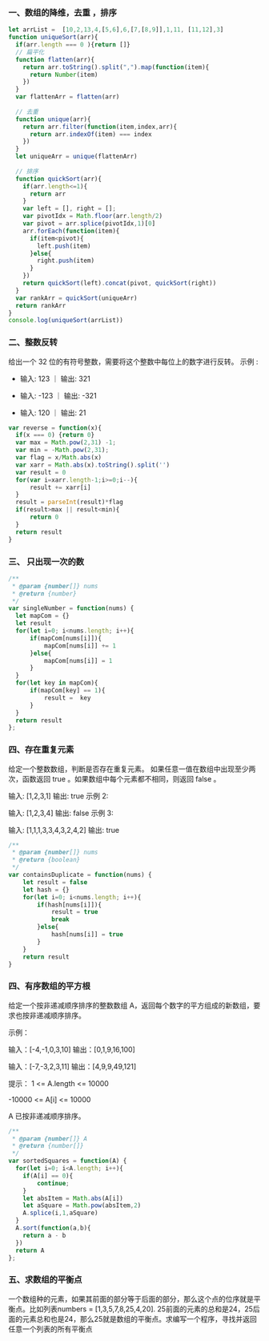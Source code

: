 ### 一、数组的降维，去重 ，排序
```JavaScript
let arrList =  [10,2,13,4,[5,6],6,[7,[8,9]],1,11, [11,12],3]
function uniqueSort(arr){
  if(arr.length === 0 ){return []}
  // 扁平化
  function flatten(arr){
    return arr.toString().split(",").map(function(item){
      return Number(item)
    })
  }
  var flattenArr = flatten(arr)
  
  // 去重
  function unique(arr){
    return arr.filter(function(item,index,arr){
      return arr.indexOf(item) === index
    })
  }
  let uniqueArr = unique(flattenArr)
  
  // 排序
  function quickSort(arr){
    if(arr.length<=1){
      return arr
    }
    var left = [], right = [];
    var pivotIdx = Math.floor(arr.length/2)
    var pivot = arr.splice(pivotIdx,1)[0]
    arr.forEach(function(item){
      if(item<pivot){
        left.push(item)
      }else{
        right.push(item)
      }
    })
    return quickSort(left).concat(pivot, quickSort(right))
  }
  var rankArr = quickSort(uniqueArr)
  return rankArr
}
console.log(uniqueSort(arrList))
```

### 二、整数反转
给出一个 32 位的有符号整数，需要将这个整数中每位上的数字进行反转。
示例 :
* 输入: 123 ｜ 输出: 321

* 输入: -123 ｜ 输出: -321

* 输入: 120 ｜ 输出: 21
```JavaScript
var reverse = function(x){
  if(x === 0) {return 0}
  var max = Math.pow(2,31) -1;
  var min = -Math.pow(2,31);
  var flag = x/Math.abs(x)
  var xarr = Math.abs(x).toString().split('')
  var result = 0
  for(var i=xarr.length-1;i>=0;i--){
      result += xarr[i]
  }
  result = parseInt(result)*flag
  if(result>max || result<min){
      return 0
  }
  return result
}

```

### 三、 只出现一次的数
```JavaScript
/**
 * @param {number[]} nums
 * @return {number}
 */
var singleNumber = function(nums) {
  let mapCom = {}
  let result
  for(let i=0; i<nums.length; i++){
      if(mapCom[nums[i]]){
          mapCom[nums[i]] += 1
      }else{
          mapCom[nums[i]] = 1
      }
  }
  for(let key in mapCom){
      if(mapCom[key] == 1){
          result =  key
      }
  }
  return result
};
```

### 四、存在重复元素
给定一个整数数组，判断是否存在重复元素。
如果任意一值在数组中出现至少两次，函数返回 true 。如果数组中每个元素都不相同，则返回 false 。

输入: [1,2,3,1]
输出: true
示例 2:

输入: [1,2,3,4]
输出: false
示例 3:

输入: [1,1,1,3,3,4,3,2,4,2]
输出: true
```JavaScript
/**
 * @param {number[]} nums
 * @return {boolean}
 */
var containsDuplicate = function(nums) {
    let result = false
    let hash = {}
    for(let i=0; i<nums.length; i++){
        if(hash[nums[i]]){
            result = true 
            break
        }else{
            hash[nums[i]] = true
        }
    }
    return result
}
```

### 四、有序数组的平方根
给定一个按非递减顺序排序的整数数组 A，返回每个数字的平方组成的新数组，要求也按非递减顺序排序。

示例：

输入：[-4,-1,0,3,10]
输出：[0,1,9,16,100]

输入：[-7,-3,2,3,11]
输出：[4,9,9,49,121]
 

提示：
1 <= A.length <= 10000

-10000 <= A[i] <= 10000

A 已按非递减顺序排序。

```JavaScript
/**
 * @param {number[]} A
 * @return {number[]}
 */
var sortedSquares = function(A) {
  for(let i=0; i<A.length; i++){
    if(A[i] == 0){
        continue;
    }
    let absItem = Math.abs(A[i])
    let aSquare = Math.pow(absItem,2)
    A.splice(i,1,aSquare)
  }
  A.sort(function(a,b){
    return a - b
  })
  return A
};
```

### 五、求数组的平衡点
一个数组种的元素，如果其前面的部分等于后面的部分，那么这个点的位序就是平衡点。比如列表numbers = [1,3,5,7,8,25,4,20]. 25前面的元素的总和是24，25后面的元素总和也是24，那么25就是数组的平衡点。求编写一个程序，寻找并返回任意一个列表的所有平衡点